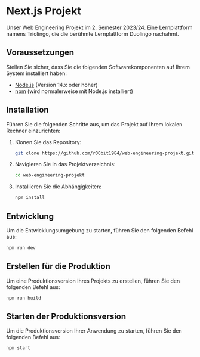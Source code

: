 # Next.js Projekt

Unser Web Engineering Projekt im 2. Semester 2023/24.
Eine Lernplattform namens Triolingo, die die berühmte Lernplattform Duolingo nachahmt.

## Voraussetzungen

Stellen Sie sicher, dass Sie die folgenden Softwarekomponenten auf Ihrem System installiert haben:

- [Node.js](https://nodejs.org/en/) (Version 14.x oder höher)
- [npm](https://www.npmjs.com/) (wird normalerweise mit Node.js installiert)

## Installation

Führen Sie die folgenden Schritte aus, um das Projekt auf Ihrem lokalen Rechner einzurichten:

1. Klonen Sie das Repository:
   ```bash
   git clone https://github.com/r00bit1984/web-engineering-projekt.git

2. Navigieren Sie in das Projektverzeichnis:
   ```bash
   cd web-engineering-projekt

3. Installieren Sie die Abhängigkeiten:
   ```bash
   npm install

## Entwicklung

Um die Entwicklungsumgebung zu starten, führen Sie den folgenden Befehl aus:
   ```bash
   npm run dev
   ```

## Erstellen für die Produktion

Um eine Produktionsversion Ihres Projekts zu erstellen, führen Sie den folgenden Befehl aus:
   ```bash
   npm run build
   ```

## Starten der Produktionsversion

Um die Produktionsversion Ihrer Anwendung zu starten, führen Sie den folgenden Befehl aus:
   ```bash
   npm start
   ```